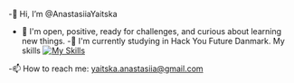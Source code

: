 -👋  Hi, I’m @AnastasiiaYaitska
- 👀 I'm open, positive, ready for challenges, and curious about learning new things.
 -🌱 I'm currently studying in Hack You Future Danmark.
My skills 
 [![My Skills](https://skillicons.dev/icons?i=html,css,sass,js,nodejs,mongodb,mysql,docker,git,react,redux,styledcomponents,materialui,vscode,figma&theme=light)](https://skillicons.dev)

 -📫 How to reach me: yaitska.anastasiia@gmail.com

